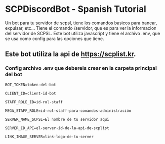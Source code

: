 # SCPDiscordBot - Spanish Tutorial

Un bot para tu servidor de scpsl, tiene los comandos basicos para banear, expulsar, etc... Tiene el comando /servidor, que es para ver la informacion del servidor de SCPSL. Este bot utiliza javascript y tiene el archivo .env, que se usa como config para las opciones que tiene.

## Este bot utiliza la api de https://scplist.kr.

### Config archivo .env que debereis crear en la carpeta principal del bot
```env
BOT_TOKEN=token-del-bot

CLIENT_ID=client-id-bot

STAFF_ROLE_ID=id-rol-staff

MEGA_STAFF_ROLE=id-rol-staff-para-comandos-administración

SERVER_NAME_SCPSL=El nombre de tu servidor aqui

SERVER_ID_API=el-server-id-de-la-api-de-scplist

LINK_IMAGE_SERVER=link-logo-de-tu-server
```
